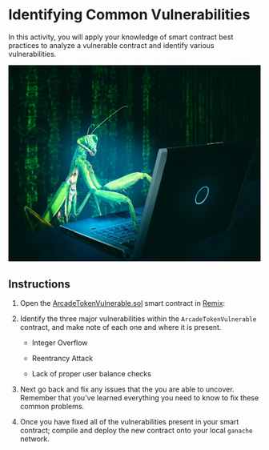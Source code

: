 # Identifying Common Vulnerabilities

In this activity, you will apply your knowledge of smart contract best practices to analyze a vulnerable contract and identify various vulnerabilities.

![Computer Bug](../../Images/computer-bug.webp)

## Instructions

1. Open the [ArcadeTokenVulnerable.sol](Activities/07-Stu_Identifying_Common_Vulnerabilities/Unsolved/ArcadeTokenVulnerable.sol) smart contract in [Remix](https://remix.ethereum.org):

2. Identify the three major vulnerabilities within the `ArcadeTokenVulnerable` contract, and make note of each one and where it is present.

   * Integer Overflow

   * Reentrancy Attack

   * Lack of proper user balance checks

3. Next go back and fix any issues that the you are able to uncover. Remember that you've learned everything you need to know to fix these common problems.

4. Once you have fixed all of the vulnerabilities present in your smart contract; compile and deploy the new contract onto your local `ganache` network.
